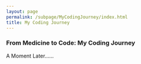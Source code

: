 ```yaml
---
layout: page
permalink: /subpage/MyCodingJourney/index.html
title: My Coding Journey
---
```


### From Medicine to Code: My Coding Journey 

A Moment Later......
